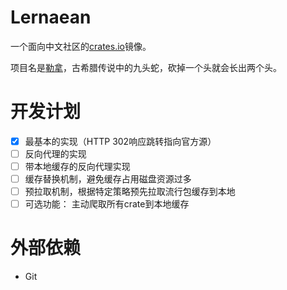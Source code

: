 # Lernaean

一个面向中文社区的[crates.io](https://crates.io)镜像。

项目名是[勒拿](https://zh.wikipedia.org/wiki/%E5%8B%92%E6%8B%BF%E4%B9%9D%E5%A4%B4%E8%9B%87)，古希腊传说中的九头蛇，砍掉一个头就会长出两个头。

# 开发计划

+ [x] 最基本的实现（HTTP 302响应跳转指向官方源）
+ [ ] 反向代理的实现
+ [ ] 带本地缓存的反向代理实现
+ [ ] 缓存替换机制，避免缓存占用磁盘资源过多
+ [ ] 预拉取机制，根据特定策略预先拉取流行包缓存到本地
+ [ ] 可选功能： 主动爬取所有crate到本地缓存

# 外部依赖

+ Git